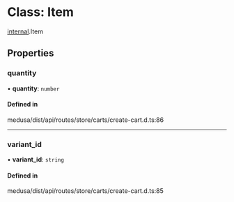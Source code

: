 # Class: Item

[internal](../modules/internal-35.md).Item

## Properties

### quantity

• **quantity**: `number`

#### Defined in

medusa/dist/api/routes/store/carts/create-cart.d.ts:86

___

### variant\_id

• **variant\_id**: `string`

#### Defined in

medusa/dist/api/routes/store/carts/create-cart.d.ts:85
